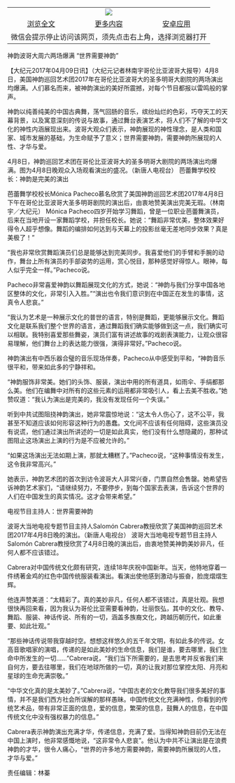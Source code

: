 

<table>
  <tr>
    <td align="center" colspan="3">
      <a href="https://github.com/ogate/ogate/blob/master/README.md"><img src="https://cloud.githubusercontent.com/assets/11880933/13434984/f430fae2-e012-11e5-814f-c2df1e82b247.jpg"/></a>
    </td>
  </tr>
  <tr>
    <td align="center">
      <a href="https://s3.ap-south-1.amazonaws.com/ogatem/oGate.htm?c816947&from=oNote">浏览全文</a>
    </td>
    <td align="center">
      <a href="https://s3.ap-south-1.amazonaws.com/ogatem/oGate.htm?from=oNote">更多内容</a>
    </td>
    <td align="center">
      <a href="https://raw.githubusercontent.com/ogate/up/master/ogate.apk">安卓应用</a>
    </td>
  </tr>
  <tr>
    <td align="center" colspan="3">
      微信会提示停止访问该网页，须先点击右上角，选择浏览器打开
    </td>
  </tr>
</table>    


神韵波哥大周六两场爆满 “世界需要神韵”


【大纪元2017年04月09日讯】（大纪元记者林南宇哥伦比亚波哥大报导）4月8日，美国神韵巡回艺术团2017年在哥伦比亚波哥大的圣多明哥大剧院的两场演出均爆满。人们慕名而来，被神韵演出的美好所震撼，对每个节目都报以雷鸣般的掌声。


神韵以纯善纯美的中国古典舞，荡气回肠的音乐，缤纷灿烂的色彩，巧夺天工的天幕背景，以及寓意深刻的传说与故事，通过舞台表演艺术，将人们不了解的中华文化的神性内涵展现出来。波哥大观众们表示，神韵展现的神性理念，是人类和国家、城市发展的基础，为生命赋予了意义；世界需要神韵，需要神韵所展现的人性、才华与爱。


4月8日，神韵巡回艺术团在哥伦比亚波哥大的圣多明哥大剧院的两场演出均爆满。图为4月8日晚观众入场观看演出的盛况。（新唐人电视台）
芭蕾舞学校校长：神韵是完美的演出


芭蕾舞学校校长Mónica Pacheco慕名欣赏了美国神韵巡回艺术团2017年4月8日下午在哥伦比亚波哥大圣多明哥剧院的演出后，由衷地赞美演出完美无瑕。（林南宇／大纪元）
Mónica Pacheco四岁开始学习舞蹈，曾是一位职业芭蕾舞演员，后来在当地开设一家舞蹈学校，并担任校长。她说：“舞蹈非常优美，整体效果好得令人超乎想像。舞蹈的编排如何达到与天幕上的投影丝毫无差地同步效果？真是美极了！”


“我也非常欣赏舞蹈演员们总是能够达到完美同步。我喜爱他们的手臂和手腕的动作，舞台上所有演员的手部姿势的运用，赏心悦目，那种感觉好得惊人。眼神，每人似乎完全一样。”Pacheco说。


Pacheco非常喜爱神韵以舞蹈展现文化的方式，她说：“神韵与我们分享中国各地区整体的文化，非常引入入胜。”“演出也令我们意识到在中国正在发生的事情，这真令人悲哀。”


“我认为艺术是一种展示文化的普世的语言，特别是舞蹈，更能够展示文化。舞蹈文化是联系我们整个世界的语言，通过舞蹈我们确实能够做到这一点，我们确实可以相联。我特别喜爱那些舞姿，演员们富有讲述故事的戏剧表演能力，让观众很容易理解，他们舞台上的表达能力很强，演得非常好。”Pacheco说。


神韵演出有中西乐器合璧的音乐现场伴奏，Pacheco从中感受到平和，“神韵音乐很平和，带来如此多的宁静祥和。


“神韵服饰非常美。她们的头饰、服装，演出中用的所有道具，如雨伞、手绢都那么美。他们在编舞中对所有的这些元素的运用都非常吸引人，看上去美不胜收。”她赞叹道：“我认为演出是完美的，我没有发现任何一个失误。”


听到中共试图阻挠神韵演出，她非常震惊地说：“这太令人伤心了，这不公平，我甚至不知道应该如何形容这种行为的愚蠢。文化间不应该有任何阻碍，这些演员没有说谎，他们通过演出所讲述的一切是如此真实，他们没有什么想隐藏的，那种试图阻止这场演出上演的行为是不应被允许的。”


“如果这场演出无法如期上演，那就太糟糕了。”Pacheco说，“这种事情没有发生，这令我非常高兴。”


她表示，神韵艺术团的首次到访令波哥大人非常兴奋，门票自然会售罄。她希望告诉神韵艺术家们，“请继续努力，不要停步，到每个国家去表演，告诉这个世界的人们在中国发生的真实情况。这才会带来希望。”


电视节目主持人：世界需要神韵


波哥大当地电视专题节目主持人Salomón Cabrera教授欣赏了美国神韵巡回艺术团2017年4月8日晚的演出。（新唐人电视台）
波哥大当地电视专题节目主持人Salomón Cabrera教授欣赏了4月8日晚的演出后，由衷地赞美神韵美妙非凡，任何人都不应该错过。


Cabrera对中国传统文化颇有研究，连续18年庆祝中国新年。当天，他特地穿着一件绣著金鸡的红色中国传统服装看演出。看演出使他感到激动与振奋，脸庞熠熠生辉。


他连声赞美道：“太精彩了。真的美妙非凡，任何人都不该错过，真是壮观。我想很快再回来看，因为我认为哥伦比亚需要看神韵，壮丽恢弘，其中的文化、教导、舞蹈、服装、神话传说、所有的一切，涵盖多族裔文化，跨越历朝历代，如此重要、如此壮观。”


“那些神话传说带我穿越时空。想想这样悠久的五千年文明，有如此多的传说。女高音歌唱家的演唱，传递的是如此美妙的生命信息，我们是谁，要去哪里，我们生命中所发生的一切……”Cabrera说，“我们当下所需要的，是去思考并反省我们来自何方，要去往哪里，我们在地球所做的一切，真的让我对那位掌控太阳、月亮和星球的生命充满崇敬。”


“中华文化真的是太美妙了。”Cabrera说，“中国古老的文化教导我们很多美好的事情，并不是我们西方社会所误解的那样愚昧。中国传统文化充满神性，你看到的传统艺术品，带有非常正面的信息，爱的信息，繁荣的信息，鼓舞人的信息，在中国传统文化中没有强权暴力的信息。”


Cabrera表示神韵演出充满才华，传递信息，充满了爱。当得知神韵目前仍无法在中国上演时，他非常感慨地说，“这非常令人悲哀”。他认为中共不让演出是在浪费神韵的才华，很令人痛心，“世界的许多地方需要神韵，需要神韵所展现的人性，才华与爱。”


责任编辑：林蓁




